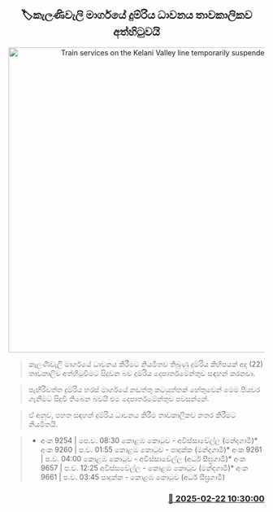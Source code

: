 <p align='center'><b><h2 align='center' title='Train services on the Kelani Valley line temporarily suspended'>🏷කැලණිවැලි මාර්ගයේ දුම්රිය ධාවනය තාවකාලිකව අත්හිටුවයි</h2></b></p>
<p align='center'><img src='https://helakuru.sgp1.cdn.digitaloceanspaces.com/esana/images/lib/train-22[1].jpg' width='600' alt='Train services on the Kelani Valley line temporarily suspended'></p>

> කැලණිවැලි මාර්ගයේ ධාවනය කිරීමට නියමිතව තිබුණු දුම්රිය කිහිපයක් අද (22) තාවකාලිව අත්හිටුවීමට සිදුවන බව දුම්රිය දෙපාර්තමේන්තුව සඳහන් කරනවා.

> පැඟිරිවත්ත දුම්රිය හරස් මාර්ගයේ නඩත්තු කටයුත්තක් හේතුවෙන් මෙම පියවර ගැනීමට සිදුවී තිබෙන බවයි එම දෙපාර්තමේන්තුව පවසන්නේ.

> ඒ අනුව, පහත සඳහන් දුම්රිය ධාවනය කිරීම තාවකාලිකව නතර කිරීමට නියමිතයි.

> * අංක 9254 | පෙ.ව. 08:30 කොළඹ කොටුව - අවිස්සාවේල්ල (මන්දගාමී)* අංක 9260 | ප.ව. 01:55 කොළඹ කොටුව - පාදුක්ක (මන්දගාමී)* අංක 9261 | ප.ව. 04:00 කොළඹ කොටුව - අවිස්සාවේල්ල (අර්ධ සීඝ්‍රගාමී)* අංක 9657 | ප.ව. 12:25 අවිස්සවේල්ල - කොළඹ කොටුව (මන්දගාමී)* අංක 9661 | ප.ව. 03:45 පාදුක්ක - කොළඹ කොටුව (අර්ධ සීඝ්‍රගාමී)



<h3 align='right'><a href='https://www.helakuru.lk/esana/p/107718/'>📅 2025-02-22 10:30:00</a></h3>

